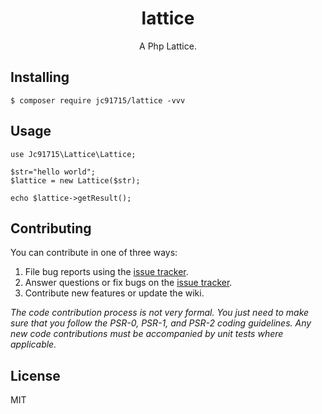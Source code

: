 <h1 align="center"> lattice </h1>

<p align="center"> A Php Lattice.</p>


## Installing

```shell
$ composer require jc91715/lattice -vvv
```

## Usage

```
use Jc91715\Lattice\Lattice;

$str="hello world";
$lattice = new Lattice($str);

echo $lattice->getResult();
```

## Contributing

You can contribute in one of three ways:

1. File bug reports using the [issue tracker](https://github.com/jc91715/lattice/issues).
2. Answer questions or fix bugs on the [issue tracker](https://github.com/jc91715/lattice/issues).
3. Contribute new features or update the wiki.

_The code contribution process is not very formal. You just need to make sure that you follow the PSR-0, PSR-1, and PSR-2 coding guidelines. Any new code contributions must be accompanied by unit tests where applicable._

## License

MIT